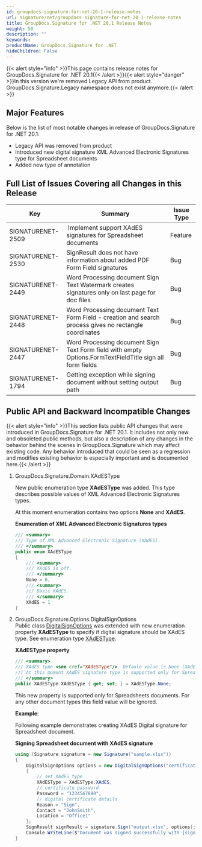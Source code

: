 ```yaml
---
id: groupdocs-signature-for-net-20-1-release-notes
url: signature/net/groupdocs-signature-for-net-20-1-release-notes
title: GroupDocs.Signature for .NET 20.1 Release Notes
weight: 50
description: ""
keywords: 
productName: GroupDocs.Signature for .NET
hideChildren: False
---
```

{{< alert style="info" >}}This page contains release notes for GroupDocs.Signature for .NET 20.1{{< /alert >}}{{< alert style="danger" >}}In this version we're removed Legacy API from product. GroupDocs.Signature.Legacy namespace does not exist anymore.{{< /alert >}}

## Major Features

Below is the list of most notable changes in release of GroupDocs.Signature for .NET 20.1:

*   Legacy API was removed from product
*   Introduced new digital signature XML Advanced Electronic Signatures type for Spreadsheet documents
*   Added new type of annotation

## Full List of Issues Covering all Changes in this Release

| Key | Summary | Issue Type |
| --- | --- | --- |
| SIGNATURENET-2509  |  Implement support XAdES signatures for Spreadsheet documents | Feature |
| SIGNATURENET-2530 | SignResult does not have information about added PDF Form Field signatures | Bug |
| SIGNATURENET-2449 | Word Processing document Sign Text Watermark creates signatures only on last page for doc files | Bug |
| SIGNATURENET-2448 | Word Processing document Text Form Field - creation and search process gives no rectangle coordinates | Bug |
| SIGNATURENET-2447 | Word Processing document Sign Text Form field with empty Options.FormTextFieldTitle sign all form fields | Bug |
| SIGNATURENET-1794 | Getting exception while signing document without setting output path | Bug |

## Public API and Backward Incompatible Changes

{{< alert style="info" >}}This section lists public API changes that were introduced in GroupDocs.Signature for .NET 20.1. It includes not only new and obsoleted public methods, but also a description of any changes in the behavior behind the scenes in GroupDocs.Signature which may affect existing code. Any behavior introduced that could be seen as a regression and modifies existing behavior is especially important and is documented here.{{< /alert >}}

1.  GroupDocs.Signature.Domain.XAdESType
    
    New public enumeration type **XAdESType** was added. This type describes possible values of XML Advanced Electronic Signatures types.
    
    At this moment enumeration contains two options **None** and **XAdES**.
    
    **Enumeration of XML Advanced Electronic Signatures types**
    
    ```csharp
    /// <summary>
    /// Type of XML Advanced Electronic Signature (XAdES).
    /// </summary>
    public enum XAdESType
    {
        /// <summary>
        /// XAdES is off.
        /// </summary>
        None = 0,
        /// <summary>
        /// Basic XAdES.
        /// </summary>
        XAdES = 1
    }
    ```
    
2.  GroupDocs.Signature.Options.DigitalSignOptions  
    Public class [DigitalSignOptions](https://reference.groupdocs.com/signature/net/groupdocs.signature.options/digitalsignoptions/) was extended with new enumeration property **XAdESType** to specify if digital signature should be XAdES type. See enumeration type [XAdESType](https://reference.groupdocs.com/signature/net/groupdocs.signature.domain/xadestype).
    
    **XAdESType property**
    
    ```csharp
    /// <summary>
    /// XAdES type <see cref="XAdESType"/>. Defaule value is None (XAdES is off).
    /// At this moment XAdES signature type is supported only for Spreadsheet documents.
    /// </summary>
    public XAdESType XAdESType { get; set; } = XAdESType.None;
    
    ```
    
    This new property is supported only for Spreadsheets documents. For any other document types this field value will be ignored.
    
    **Example**:
    
    Following example demonstrates creating XAdES Digital signature for Spreadsheet document.
    
    **Signing Spreadsheet document with XAdES signature**
    
    ```csharp
    using (Signature signature = new Signature("sample.xlsx"))
    {
        DigitalSignOptions options = new DigitalSignOptions("certificate.pfx")
        {
            // set XAdES type
            XAdESType = XAdESType.XAdES,
            // certificate password
            Password = "1234567890",
            // digital certificate details
            Reason = "Sign",
            Contact = "JohnSmith",
            Location = "Office1"
        };
        SignResult signResult = signature.Sign("output.xlsx", options);
        Console.WriteLine($"Document was signed successfully with {signResult.Succeeded.Count} signature(s).\nFile saved at {outputFilePath}.");    
    }
    ```
